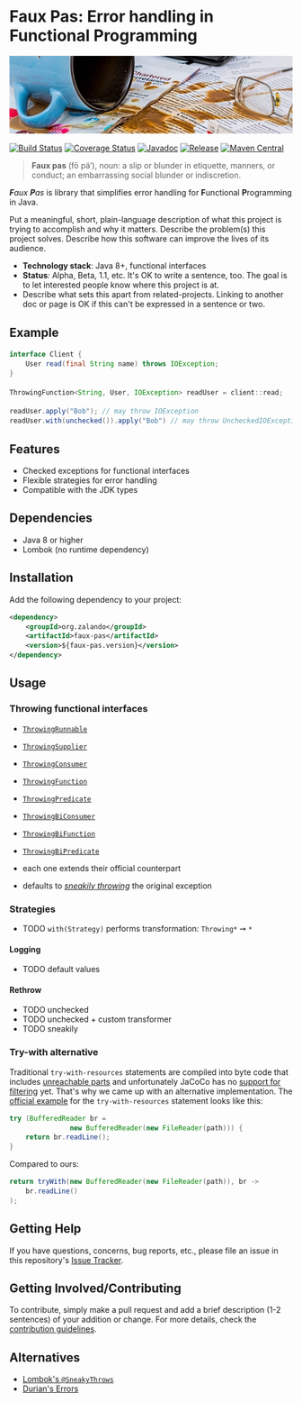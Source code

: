 # Faux Pas: Error handling in Functional Programming

[![Spilled coffee](docs/spilled-coffee.jpg)](https://pixabay.com/en/mistake-spill-slip-up-accident-876597/)

[![Build Status](https://img.shields.io/travis/zalando-incubator/faux-pas.svg)](https://travis-ci.org/zalando-incubator/faux-pas)
[![Coverage Status](https://img.shields.io/coveralls/zalando-incubator/faux-pas.svg)](https://coveralls.io/r/zalando-incubator/faux-pas)
[![Javadoc](https://javadoc-emblem.rhcloud.com/doc/org.zalando/faux-pas/badge.svg)](http://www.javadoc.io/doc/org.zalando/faux-pas)
[![Release](https://img.shields.io/github/release/zalando-incubator/faux-pas.svg)](https://github.com/zalando-incubator/faux-pas/releases)
[![Maven Central](https://img.shields.io/maven-central/v/org.zalando/faux-pas.svg)](https://maven-badges.herokuapp.com/maven-central/org.zalando/faux-pas)

> **Faux pas** (fō pä′), noun: a slip or blunder in etiquette, manners, or conduct; an embarrassing social blunder or indiscretion.

_**F**aux  **P**as_ is library that simplifies error handling for **F**unctional **P**rogramming in Java.

Put a meaningful, short, plain-language description of what
this project is trying to accomplish and why it matters.
Describe the problem(s) this project solves.
Describe how this software can improve the lives of its audience.

- **Technology stack**: Java 8+, functional interfaces
- **Status**:  Alpha, Beta, 1.1, etc. It's OK to write a sentence, too. The goal is to let interested people know where this project is at.
- Describe what sets this apart from related-projects. Linking to another doc or page is OK if this can't be expressed in a sentence or two.

## Example

```java
interface Client {
    User read(final String name) throws IOException;
}

ThrowingFunction<String, User, IOException> readUser = client::read;

readUser.apply("Bob"); // may throw IOException
readUser.with(unchecked()).apply("Bob") // may throw UncheckedIOException
```

## Features

- Checked exceptions for functional interfaces 
- Flexible strategies for error handling
- Compatible with the JDK types

## Dependencies

- Java 8 or higher
- Lombok (no runtime dependency)

## Installation

Add the following dependency to your project:

```xml
<dependency>
    <groupId>org.zalando</groupId>
    <artifactId>faux-pas</artifactId>
    <version>${faux-pas.version}</version>
</dependency>
```

## Usage

### Throwing functional interfaces

 - [`ThrowingRunnable`](blob/master/src/main/java/org/zalando/fauxpas/ThrowingRunnable.java)
 - [`ThrowingSupplier`](blob/master/src/main/java/org/zalando/fauxpas/ThrowingSupplier.java)
 - [`ThrowingConsumer`](blob/master/src/main/java/org/zalando/fauxpas/ThrowingConsumer.java)
 - [`ThrowingFunction`](blob/master/src/main/java/org/zalando/fauxpas/ThrowingFunction.java)
 - [`ThrowingPredicate`](blob/master/src/main/java/org/zalando/fauxpas/ThrowingPredicate.java)
 - [`ThrowingBiConsumer`](blob/master/src/main/java/org/zalando/fauxpas/ThrowingBiConsumer.java)
 - [`ThrowingBiFunction`](blob/master/src/main/java/org/zalando/fauxpas/ThrowingBiFunction.java)
 - [`ThrowingBiPredicate`](blob/master/src/main/java/org/zalando/fauxpas/ThrowingBiPredicate.java)

- each one extends their official counterpart
- defaults to [*sneakily throwing*](https://projectlombok.org/features/SneakyThrows.html) the original exception

### Strategies

- TODO `with(Strategy)` performs transformation: `Throwing*` ➙ `*`

#### Logging

- TODO default values

#### Rethrow

- TODO unchecked
- TODO unchecked + custom transformer
- TODO sneakily

### Try-with alternative

Traditional `try-with-resources` statements are compiled into byte code that includes
[unreachable parts](http://stackoverflow.com/a/17356707) and unfortunately JaCoCo has no
[support for filtering](https://github.com/jacoco/jacoco/wiki/FilteringOptions) yet. That's why we came up with an
alternative implementation. The [official example](https://docs.oracle.com/javase/tutorial/essential/exceptions/tryResourceClose.html)
for the `try-with-resources` statement looks like this:

```java
try (BufferedReader br =
               new BufferedReader(new FileReader(path))) {
    return br.readLine();
}
```

Compared to ours:

```java
return tryWith(new BufferedReader(new FileReader(path)), br -> 
    br.readLine()
);
```

## Getting Help

If you have questions, concerns, bug reports, etc., please file an issue in this repository's [Issue Tracker](../../issues).

## Getting Involved/Contributing

To contribute, simply make a pull request and add a brief description (1-2 sentences) of your addition or change. For
more details, check the [contribution guidelines](CONTRIBUTING.md).

## Alternatives

- [Lombok's `@SneakyThrows`](https://projectlombok.org/features/SneakyThrows.html)
- [Durian's Errors](https://github.com/diffplug/durian)

